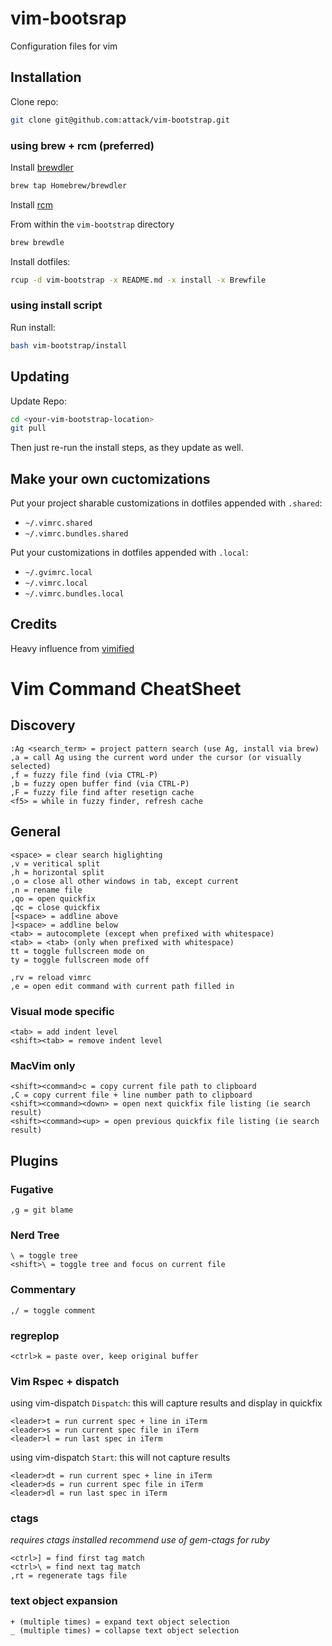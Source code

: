 # vim-bootsrap

Configuration files for vim

## Installation

Clone repo:
```sh
git clone git@github.com:attack/vim-bootstrap.git
```

### using brew + rcm (preferred)

Install [brewdler](https://github.com/Homebrew/homebrew-brewdler)

```sh
brew tap Homebrew/brewdler
```

Install [rcm](https://github.com/thoughtbot/rcm)

From within the `vim-bootstrap` directory

```sh
brew brewdle
```

Install dotfiles:
```sh
rcup -d vim-bootstrap -x README.md -x install -x Brewfile
```

### using install script

Run install:
```sh
bash vim-bootstrap/install
```

## Updating

Update Repo:
```sh
cd <your-vim-bootstrap-location>
git pull
```

Then just re-run the install steps, as they update as well.

## Make your own cuctomizations

Put your project sharable customizations in dotfiles appended with `.shared`:

* `~/.vimrc.shared`
* `~/.vimrc.bundles.shared`

Put your customizations in dotfiles appended with `.local`:

* `~/.gvimrc.local`
* `~/.vimrc.local`
* `~/.vimrc.bundles.local`

## Credits

Heavy influence from [vimified](https://github.com/zaiste/vimified)

# Vim Command CheatSheet

## Discovery
```
:Ag <search_term> = project pattern search (use Ag, install via brew)
,a = call Ag using the current word under the cursor (or visually selected)
,f = fuzzy file find (via CTRL-P)
,b = fuzzy open buffer find (via CTRL-P)
,F = fuzzy file find after resetign cache
<f5> = while in fuzzy finder, refresh cache
```

## General
```
<space> = clear search higlighting
,v = veritical split
,h = horizontal split
,o = close all other windows in tab, except current
,n = rename file
,qo = open quickfix
,qc = close quickfix
[<space> = addline above
]<space> = addline below
<tab> = autocomplete (except when prefixed with whitespace)
<tab> = <tab> (only when prefixed with whitespace)
tt = toggle fullscreen mode on
ty = toggle fullscreen mode off
```

```
,rv = reload vimrc
,e = open edit command with current path filled in
```

### Visual mode specific
```
<tab> = add indent level
<shift><tab> = remove indent level
```

### MacVim only
```
<shift><command>c = copy current file path to clipboard
,C = copy current file + line number path to clipboard
<shift><command><down> = open next quickfix file listing (ie search result)
<shift><command><up> = open previous quickfix file listing (ie search result)
```

## Plugins

### Fugative
```
,g = git blame
```

### Nerd Tree
```
\ = toggle tree
<shift>\ = toggle tree and focus on current file
```

### Commentary
```
,/ = toggle comment
```

### regreplop
```
<ctrl>k = paste over, keep original buffer
```

### Vim Rspec + dispatch
using vim-dispatch `Dispatch`:
this will capture results and display in quickfix
```
<leader>t = run current spec + line in iTerm
<leader>s = run current spec file in iTerm
<leader>l = run last spec in iTerm
```

using vim-dispatch `Start`:
this will not capture results
```
<leader>dt = run current spec + line in iTerm
<leader>ds = run current spec file in iTerm
<leader>dl = run last spec in iTerm
```

### ctags
*requires ctags installed*
*recommend use of gem-ctags for ruby*
```
<ctrl>] = find first tag match
<ctrl>\ = find next tag match
,rt = regenerate tags file
```

### text object expansion
```
+ (multiple times) = expand text object selection
_ (multiple times) = collapse text object selection
```
